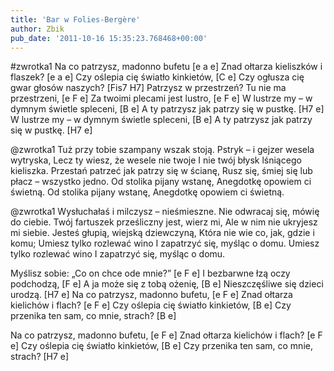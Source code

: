 ```yaml
---
title: 'Bar w Folies-Bergère'
author: Zbik
pub_date: '2011-10-16 15:35:23.768468+00:00'
---
```


#zwrotka1
Na co patrzysz, madonno bufetu [e a e] 
Znad ołtarza kieliszków i flaszek? [e a e]
Czy oślepia cię światło kinkietów, [C e]
Czy ogłusza cię gwar głosów naszych? [Fis7 H7]
Patrzysz w przestrzeń? Tu nie ma przestrzeni, [e F e]
Za twoimi plecami jest lustro, [e F e]
W lustrze my – w dymnym świetle spleceni, [B e]
A ty patrzysz jak patrzy się w pustkę. [H7 e]
W lustrze my – w dymnym świetle spleceni, [B e]
A ty patrzysz jak patrzy się w pustkę. [H7 e]

@zwrotka1
Tuż przy tobie szampany wszak stoją.
Pstryk – i gejzer wesela wytryska,
Lecz ty wiesz, że wesele nie twoje
I nie twój błysk lśniącego kieliszka.
Przestań patrzeć jak patrzy się w ścianę,
Rusz się, śmiej się lub płacz – wszystko jedno.
Od stolika pijany wstanę,
Anegdotkę opowiem ci świetną.
Od stolika pijany wstanę,
Anegdotkę opowiem ci świetną.

@zwrotka1
Wysłuchałaś i milczysz – nieśmieszne.
Nie odwracaj się, mówię do ciebie.
Twój fartuszek prześliczny jest, wierz mi,
Ale w nim nie ukryjesz mi siebie.
Jesteś głupią, wiejską dziewczyną,
Która nie wie co, jak, gdzie i komu;
Umiesz tylko rozlewać wino
I zapatrzyć się, myśląc o domu.
Umiesz tylko rozlewać wino
I zapatrzyć się, myśląc o domu.

Myślisz sobie: „Co on chce ode mnie?” [e F e]
I bezbarwne łzą oczy podchodzą, [F e]
A ja może się z tobą ożenię, [B e]
Nieszczęśliwe się dzieci urodzą. [H7 e]
Na co patrzysz, madonno bufetu, [e F e]
Znad ołtarza kielichów i flach? [e F e]
Czy oślepia cię światło kinkietów, [B e]
Czy przenika ten sam, co mnie, strach? [B e]

Na co patrzysz, madonno bufetu, [e F e]
Znad ołtarza kielichów i flach? [e F e]
Czy oślepia cię światło kinkietów, [B e]
Czy przenika ten sam, co mnie, strach? [H7 e]